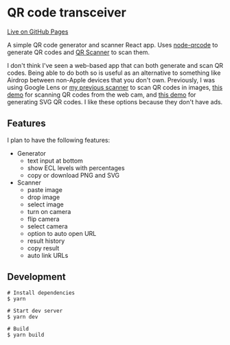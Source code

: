 # QR code transceiver

[Live on GitHub Pages](https://sheeptester.github.io/qr/)

A simple QR code generator and scanner React app. Uses [node-qrcode](https://www.npmjs.com/package/qrcode) to generate QR codes and [QR Scanner](https://www.npmjs.com/package/qr-scanner) to scan them.

I don't think I've seen a web-based app that can both generate and scan QR codes. Being able to do both so is useful as an alternative to something like Airdrop between non-Apple devices that you don't own. Previously, I was using Google Lens or [my previous scanner](https://sheeptester.github.io/javascripts/qr.html) to scan QR codes in images, [this demo](https://nimiq.github.io/qr-scanner/demo/) for scanning QR codes from the web cam, and [this demo](https://datalog.github.io/demo/qrcode-svg/) for generating SVG QR codes. I like these options because they don't have ads.

## Features

I plan to have the following features:

- Generator
  - text input at bottom
  - show ECL levels with percentages
  - copy or download PNG and SVG
- Scanner
  - paste image
  - drop image
  - select image
  - turn on camera
  - flip camera
  - select camera
  - option to auto open URL
  - result history
  - copy result
  - auto link URLs

## Development

```shell
# Install dependencies
$ yarn

# Start dev server
$ yarn dev

# Build
$ yarn build
```

